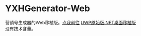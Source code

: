 # YXHGenerator-Web

营销号生成器的Web移植版。[点我前往](https://asankilp.github.io/yxhgenerator-web/)  [UWP原始版](https://www.github.com/Asankilp/YXHGenerator-UWP)[.NET桌面移植版](https://www.github.com/Asankilp/YXHGenerator-Desktop)  
没有技术含量。
